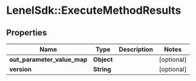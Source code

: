 # LenelSdk::ExecuteMethodResults

## Properties
Name | Type | Description | Notes
------------ | ------------- | ------------- | -------------
**out_parameter_value_map** | **Object** |  | [optional] 
**version** | **String** |  | [optional] 

